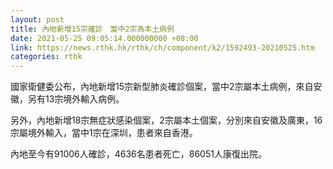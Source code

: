 ```yaml
---
layout: post
title: 內地新增15宗確診　當中2宗為本土病例
date: 2021-05-25 09:05:14.000000000 +08:00
link: https://news.rthk.hk/rthk/ch/component/k2/1592493-20210525.htm
categories: rthk
---
```


國家衛健委公布，內地新增15宗新型肺炎確診個案，當中2宗屬本土病例，來自安徽，另有13宗境外輸入病例。

另外，內地新增18宗無症狀感染個案，2宗屬本土個案，分別來自安徽及廣東，16宗屬境外輸入，當中1宗在深圳，患者來自香港。

內地至今有91006人確診，4636名患者死亡，86051人康復出院。
